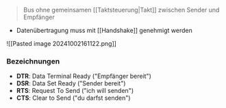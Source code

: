 > Bus ohne gemeinsamen [[Taktsteuerung|Takt]] zwischen Sender und Empfänger

- Datenübertragung muss mit [[Handshake]] genehmigt werden

![[Pasted image 20241002161122.png]]

### Bezeichnungen
- **DTR**: Data Terminal Ready ("Empfänger bereit")
- **DSR**: Data Set Ready ("Sender bereit")
- **RTS**: Request To Send ("ich will senden")
- **CTS**: Clear to Send ("du darfst senden")